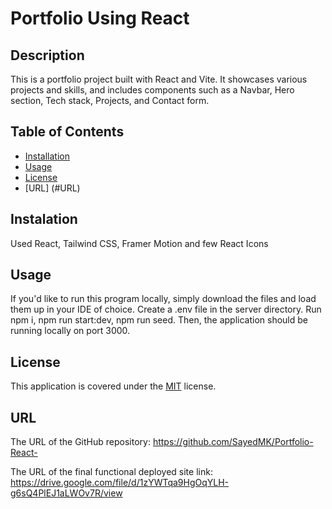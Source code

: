 # Portfolio Using React 

  ## Description 
   This is a portfolio project built with React and Vite. It showcases various projects and skills, and includes components such as a Navbar, Hero section, Tech stack, Projects, and Contact form.
  

  ## Table of Contents

  - [Installation](#installation)
  - [Usage](#usage)
  - [License](#license)
  - [URL] (#URL)

  ## Instalation 
  Used React, Tailwind CSS, Framer Motion and few React Icons 

  ## Usage
  If you'd like to run this program locally, simply download the files and load them up in your IDE of choice. Create a .env file in the server directory. Run npm i, npm run start:dev, npm run seed. Then, the application should be running locally on port 3000.
 

  ## License

  This application is covered under the [MIT](https://opensource.org/licenses/MIT) license.

  ## URL

  The URL of the GitHub repository: https://github.com/SayedMK/Portfolio-React-

  The URL of the final functional deployed site link: https://drive.google.com/file/d/1zYWTqa9HgOqYLH-g6sQ4PlEJ1aLWOv7R/view

  


 



 
